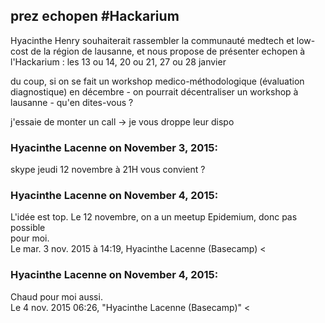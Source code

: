 ## prez echopen #Hackarium



Hyacinthe Henry souhaiterait rassembler la communauté medtech et low-cost de la
région de lausanne, et nous propose de présenter echopen à l'Hackarium : les
13 ou 14, 20 ou 21, 27 ou 28 janvier  
  
du coup, si on se fait un workshop medico-méthodologique (évaluation
diagnostique) en décembre - on pourrait décentraliser un workshop à lausanne -
qu'en dites-vous ?  
  
j'essaie de monter un call -&gt; je vous droppe leur dispo



### **Hyacinthe Lacenne** on November 3, 2015:



skype jeudi 12 novembre à 21H vous convient ?



### **Hyacinthe Lacenne** on November 4, 2015:



L'idée est top. Le 12 novembre, on a un meetup Epidemium, donc pas possible  
pour moi.  
Le mar. 3 nov. 2015 à 14:19, Hyacinthe Lacenne (Basecamp) &lt;



### **Hyacinthe Lacenne** on November 4, 2015:



Chaud pour moi aussi.  
Le 4 nov. 2015 06:26, "Hyacinthe Lacenne (Basecamp)" &lt;



